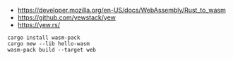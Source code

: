
- https://developer.mozilla.org/en-US/docs/WebAssembly/Rust_to_wasm
- https://github.com/yewstack/yew
- https://yew.rs/



```
cargo install wasm-pack
cargo new --lib hello-wasm
wasm-pack build --target web

```